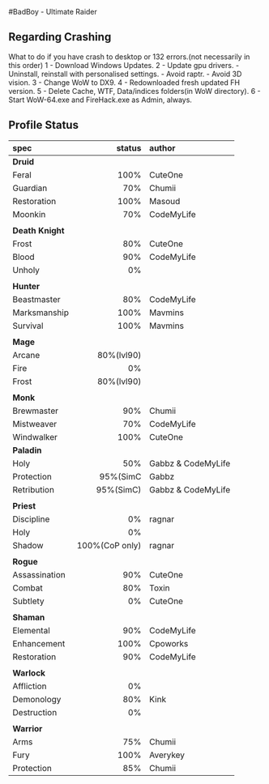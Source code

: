 #BadBoy - Ultimate Raider

## Regarding Crashing
What to do if you have crash to desktop or 132 errors.(not necessarily in this order)
1 - Download Windows Updates.
2 - Update gpu drivers.
    - Uninstall, reinstall with personalised settings.
    - Avoid raptr.
    - Avoid 3D vision.
3 - Change WoW to DX9.
4 - Redownloaded fresh updated FH version.
5 - Delete Cache, WTF, Data/indices folders(in WoW directory).
6 - Start WoW-64.exe and FireHack.exe as Admin, always.

## Profile Status

|spec |status|author|
|:----|------:|:-------|
|**Druid**|||
|Feral|100%|CuteOne|
|Guardian|70%|Chumii|
|Restoration|100%|Masoud|
|Moonkin|70%|CodeMyLife|
||||
| **Death Knight** |||
|Frost|80%|CuteOne|
|Blood|90%|CodeMyLife|
|Unholy|0%||
||||
| **Hunter** |||
|Beastmaster|80%|CodeMyLife|
|Marksmanship|100%|Mavmins|
|Survival|100%|Mavmins|
||||
| **Mage** |  |  |
|Arcane|80%(lvl90)| |
|Fire|0%| |
|Frost|80%(lvl90)| |
||||
| **Monk** |||
|Brewmaster|90%|Chumii|
|Mistweaver|70%|CodeMyLife|
|Windwalker|100%|CuteOne|
| **Paladin**  |||
|Holy|50%|Gabbz & CodeMyLife|
|Protection|95%(SimC|Gabbz|
|Retribution|95%(SimC)|Gabbz & CodeMyLife|
||||
| **Priest**  |||
|Discipline|0%|ragnar|
|Holy|0%||
|Shadow|100%(CoP only)|ragnar|
||||
| **Rogue**  |||
|Assassination|90%|CuteOne|
|Combat|80%|Toxin|
|Subtlety|0%|CuteOne|
||||
| **Shaman** |||
|Elemental|90%|CodeMyLife|
|Enhancement|100%|Cpoworks|
|Restoration|90%|CodeMyLife|
||||
| **Warlock**  |||
|Affliction|0%||
|Demonology|80%|Kink|
|Destruction|0%||
||||
| **Warrior**  |||
|Arms|75%|Chumii|
|Fury|100%|Averykey|
|Protection|85%|Chumii|
